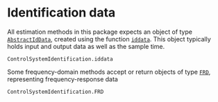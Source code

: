 # Identification data

All estimation methods in this package expects an object of type [`AbstractIdData`](@ref), created using the function [`iddata`](@ref). This object typically holds input and output data as well as the sample time. 

```@docs
ControlSystemIdentification.iddata
```


Some frequency-domain methods accept or return objects of type [`FRD`](@ref), representing frequency-response data
```@docs
ControlSystemIdentification.FRD
```